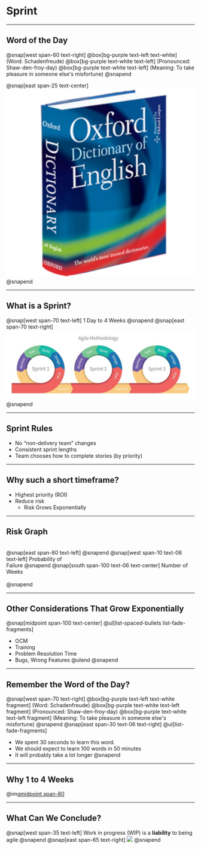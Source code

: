 # Sprint
---
## Word of the Day
@snap[west span-60 text-right]
@box[bg-purple  text-left text-white] (Word: Schadenfreude)
@box[bg-purple text-white text-left] (Pronounced: Shaw-den-froy-day)
@box[bg-purple text-white text-left] (Meaning: To take pleasure in someone else's misfortune)
@snapend

@snap[east span-25 text-center]
![](assets/img/dictionary.png)
@snapend

---
## What is a Sprint?
@snap[west span-70 text-left]
1 Day to 4 Weeks
@snapend
@snap[east span-70 text-right]
![](assets/img/sprinting.png)
@snapend

---
## Sprint Rules
- No “non-delivery team” changes
- Consistent sprint lengths
- Team chooses how to complete stories (by priority)

---
## Why such a short timeframe?
- Highest priority (ROI)
- Reduce risk
  - Risk Grows Exponentially

---
## Risk Graph
<br>
@snap[east span-80 text-left]
<canvas data-chart="line">
<!--
{
 "data": {
  "labels": ["0", "1"," 2"," 3"," 4"," 5"," 6"," 7", " 8"],
  "datasets": [
   {
    "data":[0,1, 2, 4, 8, 16, 32, 64, 99],
    "label":"Risk of ...",
    "backgroundColor":"rgba(20,220,220,.8)"
   }
  ]
 },
 "options": { "responsive": "true" }
}
-->
</canvas>
@snapend
@snap[west span-10 text-06 text-left]
Probability of <br>Failure
@snapend
@snap[south span-100 text-06 text-center]
Number of Weeks
<br><br>
@snapend

---
## Other Considerations That Grow Exponentially
@snap[midpoint span-100 text-center]
@ul[list-spaced-bullets list-fade-fragments]
- OCM
- Training
- Problem Resolution Time
- Bugs, Wrong Features
@ulend
@snapend


---
## Remember the Word of the Day?
@snap[west span-70 text-right]
@box[bg-purple  text-left text-white fragment] (Word: Schadenfreude)
@box[bg-purple text-white text-left fragment] (Pronounced: Shaw-den-froy-day)
@box[bg-purple text-white text-left fragment] (Meaning: To take pleasure in someone else's misfortune)
@snapend
@snap[east span-30 text-06 text-right]
@ul[list-fade-fragments]
- We spent 30 seconds to learn this word.
- We should expect to learn 100 words in 50 minutes
- It will probably take a lot longer
@snapend

---
## Why 1 to 4 Weeks
@img[midpoint span-80](assets/img/pivot.png)

---
## What Can We Conclude?
@snap[west span-35 text-left]
Work in progress (WIP) is a **liability** to being agile
@snapend
@snap[east span-65 text-right]
![](https://nmgprod.s3.amazonaws.com/media/files/eb/f5/ebf551ac85fb33b8f43e9157ff954f56/cover_image.jpg.640x360_q85_crop.jpg)
@snapend
